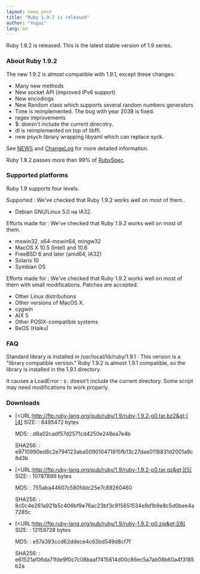 ```yaml
---
layout: news_post
title: "Ruby 1.9.2 is released"
author: "Yugui"
lang: en
---
```


Ruby 1.9.2 is released. This is the latest stable version of 1.9 series.

### About Ruby 1.9.2

The new 1.9.2 is almost compatible with 1.9.1, except these changes:

* Many new methods
* New socket API (improved IPv6 support)
* New encodings
* New Random class which supports several random numbers generators
* Time is reimplemented. The bug with year 2038 is fixed.
* regex improvements
* $: doesn\'t include the current direcotry.
* dl is reimplemented on top of libffi.
* new psych library wrapping libyaml which can replace syck.

See [NEWS][1] and [ChangeLog][2] for more detailed information.

Ruby 1.9.2 passes more than 99% of [RubySpec][3].

### Supported platforms

Ruby 1.9 supports four levels.

Supported
: We\'ve checked that Ruby 1.9.2 works well on most of them..

  * Debian GNU/Linux 5.0 на IA32.

Efforts made for
: We\'ve checked that Ruby 1.9.2 works well on most of them.

  * mswin32, x64-mswin64, mingw32
  * MacOS X 10.5 (Intel) and 10.6
  * FreeBSD 6 and later (amd64, IA32)
  * Solaris 10
  * Symbian OS

Efforts made for
: We\'ve checked that Ruby 1.9.2 works well on most of them with small
  modifications. Patches are accepted.

  * Other Linux distributions
  * Other versions of MacOS X.
  * cygwin
  * AIX 5
  * Other POSIX-compatible systems
  * BeOS (Haiku)

### FAQ

Standard library is installed in /usr/local/lib/ruby/1.9.1
: This version is a \"library compatible version.\" Ruby 1.9.2 is almost
  1.9.1 compatible, so the library is installed in the 1.9.1 directory.

It causes a LoadError
: `$:` doesn\'t include the current directory. Some script may need
  modifications to work properly.

### Downloads

* [&lt;URL:http://ftp.ruby-lang.org/pub/ruby/1.9/ruby-1.9.2-p0.tar.bz2&gt;][4]
  SIZE:
  : 8495472 bytes

  MD5:
  : d8a02cadf57d2571cd4250e248ea7e4b

  SHA256:
  : e9710990ed8c2e794123aba509010471915fb13c27dae0118831d2001a9c8d3b

* [&lt;URL:http://ftp.ruby-lang.org/pub/ruby/1.9/ruby-1.9.2-p0.tar.gz&gt;][5]
  SIZE:
  : 10787899 bytes

  MD5:
  : 755aba44607c580fddc25e7c89260460

  SHA256:
  : 8c0c4e261a921b5c406bf9e76ac23bf3c915651534e9d1b9e8c5d0bee4a7285c

* [&lt;URL:http://ftp.ruby-lang.org/pub/ruby/1.9/ruby-1.9.2-p0.zip&gt;][6]
  SIZE:
  : 12159728 bytes

  MD5:
  : e57a393ccd62ddece4c63bd549d8cf7f

  SHA256:
  : e61521af06da71fde9f0c7c08baaf7415614d00c86ec5a7ab08b60a4f3185b2a



[1]: http://svn.ruby-lang.org/repos/ruby/tags/v1_9_2_0/NEWS
[2]: http://svn.ruby-lang.org/repos/ruby/tags/v1_9_2_0/ChangeLog
[3]: http://www.rubyspec.org
[4]: http://ftp.ruby-lang.org/pub/ruby/1.9/ruby-1.9.2-p0.tar.bz2
[5]: http://ftp.ruby-lang.org/pub/ruby/1.9/ruby-1.9.2-p0.tar.gz
[6]: http://ftp.ruby-lang.org/pub/ruby/1.9/ruby-1.9.2-p0.zip
